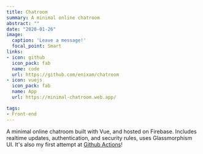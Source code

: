 ```yaml
---
title: Chatroom
summary: A minimal online chatroom
abstract: ""
date: "2020-01-26"
image:
  caption: 'Leave a message!'
  focal_point: Smart
links:
- icon: github
  icon_pack: fab
  name: code
  url: https://github.com/enixam/chatroom
- icon: vuejs
  icon_pack: fab
  name: App
  url: https://minimal-chatroom.web.app/

tags:
- Front-end
---
```


A minimal online chatroom built with Vue, and hosted on Firebase. Includes realtime updates, authentication, and security rules, uses Glassmorphism UI. It's also my first attempt at [Github Actions](https://github.com/enixam/chatroom/actions?query=workflow%3A%22Deploy+with+Firebase%22)!  